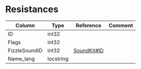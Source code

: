 # Resistances

| Column | Type | Reference | Comment |
|--------|------|-----------|---------|
|ID|int32|||
|Flags|int32|||
|FizzleSoundID|int32|[SoundKit#ID](SoundKit.md)||
|Name_lang|locstring|||
